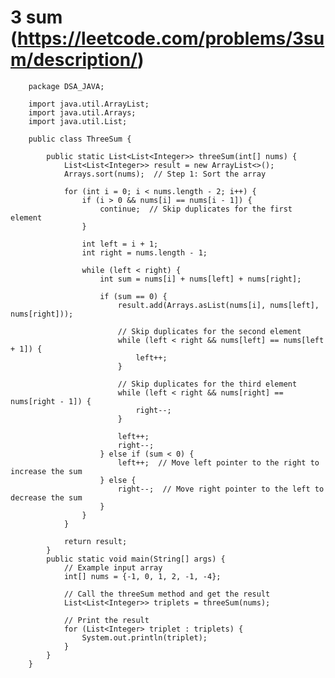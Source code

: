 
3 sum (https://leetcode.com/problems/3sum/description/)
======

        
        package DSA_JAVA;
        
        import java.util.ArrayList;
        import java.util.Arrays;
        import java.util.List;
        
        public class ThreeSum {
        
            public static List<List<Integer>> threeSum(int[] nums) {
                List<List<Integer>> result = new ArrayList<>();
                Arrays.sort(nums);  // Step 1: Sort the array
        
                for (int i = 0; i < nums.length - 2; i++) {
                    if (i > 0 && nums[i] == nums[i - 1]) {
                        continue;  // Skip duplicates for the first element
                    }
        
                    int left = i + 1;
                    int right = nums.length - 1;
        
                    while (left < right) {
                        int sum = nums[i] + nums[left] + nums[right];
        
                        if (sum == 0) {
                            result.add(Arrays.asList(nums[i], nums[left], nums[right]));
        
                            // Skip duplicates for the second element
                            while (left < right && nums[left] == nums[left + 1]) {
                                left++;
                            }
        
                            // Skip duplicates for the third element
                            while (left < right && nums[right] == nums[right - 1]) {
                                right--;
                            }
        
                            left++;
                            right--;
                        } else if (sum < 0) {
                            left++;  // Move left pointer to the right to increase the sum
                        } else {
                            right--;  // Move right pointer to the left to decrease the sum
                        }
                    }
                }
        
                return result;
            }
            public static void main(String[] args) {
                // Example input array
                int[] nums = {-1, 0, 1, 2, -1, -4};
        
                // Call the threeSum method and get the result
                List<List<Integer>> triplets = threeSum(nums);
        
                // Print the result
                for (List<Integer> triplet : triplets) {
                    System.out.println(triplet);
                }
            }
        }
